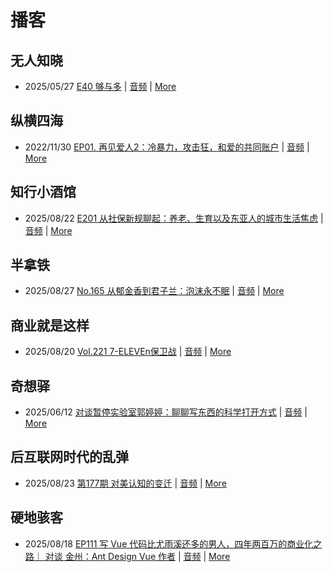 # 播客

## 无人知晓
- 2025/05/27 [E40 够与多](https://www.xiaoyuzhoufm.com/episode/682ecd8b457b22ce0df770c2) | [音频](https://dts-api.xiaoyuzhoufm.com/track/611719d3cb0b82e1df0ad29e/682ecd8b457b22ce0df770c2/media.xyzcdn.net/611719d3cb0b82e1df0ad29e/lqx1UHbtbLPSGlAcSjWewCS8fYg0.m4a) | [More](channels/%E6%97%A0%E4%BA%BA%E7%9F%A5%E6%99%93.md)

## 纵横四海
- 2022/11/30 [EP01. 再见爱人2：冷暴力，攻击狂，和爱的共同账户](https://www.ximalaya.com/sound/592716797) | [音频](https://aod.cos.tx.xmcdn.com/storages/26c6-audiofreehighqps/E9/4E/GKwRIUEHXOodAq7-QQHYdhCw-aacv2-48K.m4a) | [More](channels/%E7%BA%B5%E6%A8%AA%E5%9B%9B%E6%B5%B7.md)

## 知行小酒馆
- 2025/08/22 [E201 从社保新规聊起：养老、生育以及东亚人的城市生活焦虑](https://www.xiaoyuzhoufm.com/episode/68a8166442cc2798e7dad339) | [音频](https://dts-api.xiaoyuzhoufm.com/track/6013f9f58e2f7ee375cf4216/68a8166442cc2798e7dad339/media.xyzcdn.net/6013f9f58e2f7ee375cf4216/ltX1w8rnpHEWcnHt2P6O2ceWbau8.m4a) | [More](channels/%E7%9F%A5%E8%A1%8C%E5%B0%8F%E9%85%92%E9%A6%86.md)

## 半拿铁
- 2025/08/27 [No.165 从郁金香到君子兰：泡沫永不眠](https://www.ximalaya.com/sound/903964695) | [音频](https://tk.wavpub.com/WPDL_NUYTxDLNxRGVQYgWgqvAQqbXMEPNdVRWvWDpqryeGhsVtfamdMAahkVpQx-b9.m4a) | [More](channels/%E5%8D%8A%E6%8B%BF%E9%93%81.md)

## 商业就是这样
- 2025/08/20 [Vol.221 7-ELEVEn保卫战](https://www.ximalaya.com/sound/901683308) | [音频](https://aod.cos.tx.xmcdn.com/storages/fe57-audiofreehighqps/6E/47/GKwRIRwMe507ARZmuAP8vfxW.m4a) | [More](channels/%E5%95%86%E4%B8%9A%E5%B0%B1%E6%98%AF%E8%BF%99%E6%A0%B7.md)

## 奇想驿
- 2025/06/12 [对谈暂停实验室郭婷婷：聊聊写东西的科学打开方式](https://www.xiaoyuzhoufm.com/episode/684adc56574f065721d5960c) | [音频](https://dts-api.xiaoyuzhoufm.com/track/6034daea97755b8fc9c66480/684adc56574f065721d5960c/media.xyzcdn.net/6034daea97755b8fc9c66480/lsg_JvFtGZ36OBuiTLgzYxJmHHUx.m4a) | [More](channels/%E5%A5%87%E6%83%B3%E9%A9%BF.md)

## 后互联网时代的乱弹
- 2025/08/23 [第177期 对美认知的变迁](https://hosting.wavpub.cn/pie/ep177/) | [音频](https://tk.wavpub.com/WPDL_zXPBDupmMQPnqbKhmhXGjheKfvNrFgxgPWvmZhADyaBgwZGxFpsCjFqEJU-63.mp3) | [More](channels/%E5%90%8E%E4%BA%92%E8%81%94%E7%BD%91%E6%97%B6%E4%BB%A3%E7%9A%84%E4%B9%B1%E5%BC%B9.md)

## 硬地骇客
- 2025/08/18 [EP111 写 Vue 代码比尤雨溪还多的男人，四年两百万的商业化之路｜ 对谈 金州：Ant Design Vue 作者](https://www.xiaoyuzhoufm.com/episode/68a33f73293471fed442ca99) | [音频](https://dts-api.xiaoyuzhoufm.com/track/640ee2438be5d40013fe4a87/68a33f73293471fed442ca99/media.xyzcdn.net/640ee2438be5d40013fe4a87/lp5b_5XuIr-m10DS08DCYsT-FWH8.m4a) | [More](channels/%E7%A1%AC%E5%9C%B0%E9%AA%87%E5%AE%A2.md)

